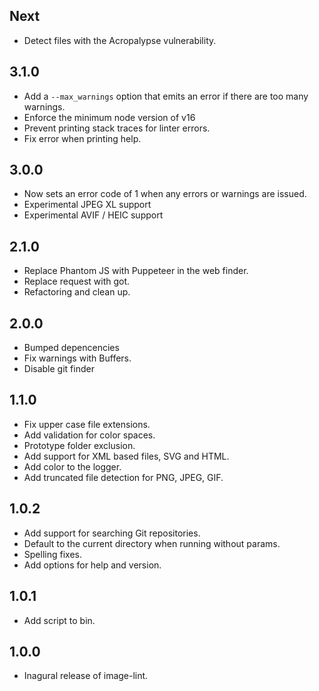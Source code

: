 Next
---

- Detect files with the Acropalypse vulnerability.

3.1.0
-----
- Add a `--max_warnings` option that emits an error if there are too many warnings.
- Enforce the minimum node version of v16
- Prevent printing stack traces for linter errors.
- Fix error when printing help.


3.0.0
----

- Now sets an error code of 1 when any errors or warnings are issued.
- Experimental JPEG XL support
- Experimental AVIF / HEIC support

2.1.0
-----

- Replace Phantom JS with Puppeteer in the web finder.
- Replace request with got.
- Refactoring and clean up.

2.0.0
-----

- Bumped depencencies
- Fix warnings with Buffers.
- Disable git finder

1.1.0
-----

- Fix upper case file extensions.
- Add validation for color spaces.
- Prototype folder exclusion.
- Add support for XML based files, SVG and HTML.
- Add color to the logger.
- Add truncated file detection for PNG, JPEG, GIF.

1.0.2
-----

- Add support for searching Git repositories.
- Default to the current directory when running without params.
- Spelling fixes.
- Add options for help and version.

1.0.1
-----

- Add script to bin.

1.0.0
-----

- Inagural release of image-lint.
